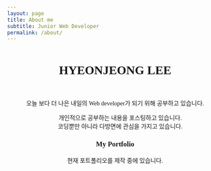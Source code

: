 ```yaml
---
layout: page
title: About me
subtitle: Junior Web Developer
permalink: /about/
---
```

<style>
  @font-face { font-family: 'IBMPlexSansKR-Regular';
   src: url('https://cdn.jsdelivr.net/gh/projectnoonnu/noonfonts_20-07@1.0/IBMPlexSansKR-Regular.woff') format('woff'); font-weight: normal; font-style: normal; }
body{
font-family: 'IBMPlexSansKR-Regular';
}
.title{
  margin: 50px;
}
.container, .title{
  text-align:center;
 }
  li{
  list-style:none;}
</style>
<div class="title">
<h1>HYEONJEONG LEE</h1>
</div>
<div class="container">

오늘 보다 더 나은 내일의 Web developer가 되기 위해 공부하고 있습니다.

<ul>
<li>개인적으로 공부하는 내용을 포스팅하고 있습니다.</li>
<li>코딩뿐만 아니라 다방면에 관심을 가지고 있습니다.</li>
</ul>


<h3>My Portfolio</h3>

현재 포트폴리오를 제작 중에 있습니다.
</div>